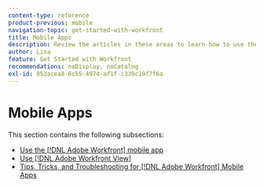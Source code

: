 ```yaml
---
content-type: reference
product-previous: mobile
navigation-topic: get-started-with-workfront
title: Mobile Apps
description: Review the articles in these areas to learn how to use the [!DNL Adobe Workfront] mobile apps.
author: Lisa
feature: Get Started with Workfront
recommendations: noDisplay, noCatalog
exl-id: 053acea8-6c55-4974-af1f-c339c19f7f6a
---
```

# Mobile Apps

This section contains the following subsections:

* [Use the [!DNL Adobe Workfront] mobile app](../../workfront-basics/mobile-apps/using-the-workfront-mobile-app/use-the-mobile-app.md)
* [Use [!DNL Adobe Workfront View]](../../workfront-basics/mobile-apps/using-workfront-view/use-workfront-view.md)
* [Tips, Tricks, and Troubleshooting for [!DNL Adobe Workfront] Mobile Apps](../../workfront-basics/mobile-apps/tips-tricks-and-troubleshooting/tips-tricks-and-troubleshooting-mobile.md)
